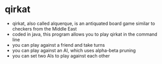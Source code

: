 # qirkat

* qirkat, also called alquerque, is an antiquated board game similar to checkers from the Middle East
* coded in java, this program allows you to play qirkat in the command line
* you can play against a friend and take turns
* you can play against an AI, which uses alpha-beta pruning
* you can set two AIs to play against each other
